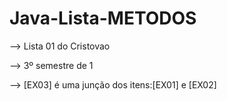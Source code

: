 # Java-Lista-METODOS
--> Lista 01 do Cristovao

--> 3º semestre de 1

--> [EX03] é uma junção dos itens:[EX01] e [EX02]
